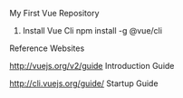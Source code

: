 My First Vue Repository

1. Install Vue Cli
npm install -g @vue/cli



Reference Websites

http://vuejs.org/v2/guide
Introduction Guide

http://cli.vuejs.org/guide/
Startup Guide